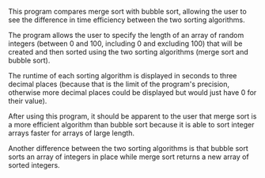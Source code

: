 This program compares merge sort with bubble sort, allowing the user to see the difference in time efficiency between the two sorting algorithms.


The program allows the user to specify the length of an array of random integers (between 0 and 100, including 0 and excluding 100) that will be created and then sorted using the two sorting algorithms (merge sort and bubble sort).


The runtime of each sorting algorithm is displayed in seconds to three decimal places (because that is the limit of the program's precision, otherwise more decimal places could be displayed but would just have 0 for their value).


After using this program, it should be apparent to the user that merge sort is a more efficient algorithm than bubble sort because it is able to sort integer arrays faster for arrays of large length.

Another difference between the two sorting algorithms is that bubble sort sorts an array of integers in place while merge sort returns a new array of sorted integers.